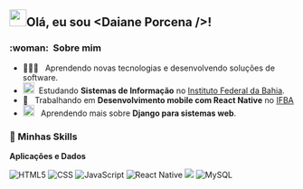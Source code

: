 ## <img src="https://raw.githubusercontent.com/MartinHeinz/MartinHeinz/master/wave.gif" width="30px" height="30">Olá, eu sou <strong>&lt;Daiane Porcena /&gt;!</strong>

<h3> :woman: &nbsp;Sobre mim </h3>

- 👩🏻‍💻 &nbsp; Aprendendo novas tecnologias e desenvolvendo soluções de software.
- <img src="https://cdn-icons-png.flaticon.com/512/2436/2436874.png" width="20px" height="20px"> &nbsp;Estudando **Sistemas de Informação** no <a href="link da sua faculdade">Instituto Federal da Bahia</a>.
- 💼 &nbsp; Trabalhando em **Desenvolvimento mobile com React Native** no <a href="LINK DA EMPRESA">IFBA</a>
-  <img src="https://cdn-icons-png.flaticon.com/512/4616/4616740.png" width="20px" height="20px"> &nbsp; Aprendendo mais sobre **Django para sistemas web**.

<h3> 🚀 Minhas Skills </h3>

**Aplicações e Dados**

  ![HTML5](https://img.shields.io/badge/-HTML5-333333?style=flat&logo=HTML5)
  ![CSS](https://img.shields.io/badge/-CSS-333333?style=flat&logo=CSS3&logoColor=1572B6)
  ![JavaScript](https://img.shields.io/badge/-JavaScript-333333?style=flat&logo=javascript)
  ![React Native](https://img.shields.io/badge/-React%20Native-333333?style=flat&logo=react)
  ![](https://img.shields.io/badge/-Jest-333333?style=flat&logo=jest)
  ![MySQL](https://img.shields.io/badge/-MySQL-333333?style=flat&logo=mysql)
